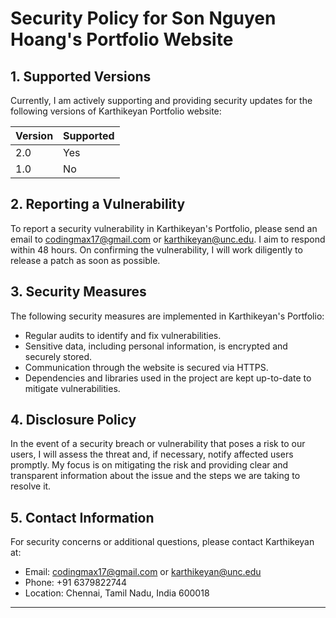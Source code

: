 # Security Policy for Son Nguyen Hoang's Portfolio Website

## 1. Supported Versions

Currently, I am actively supporting and providing security updates for the following versions of Karthikeyan Portfolio website:

| Version | Supported |
| ------- |-----------|
| 2.0     | Yes       |
| 1.0     | No        |

## 2. Reporting a Vulnerability

To report a security vulnerability in Karthikeyan's Portfolio, please send an email to [codingmax17@gmail.com](mailto:codingmax17@gmail.com) or [karthikeyan@unc.edu](mailto:karthikeyan.edu). I aim to respond within 48 hours. On confirming the vulnerability, I will work diligently to release a patch as soon as possible.

## 3. Security Measures

The following security measures are implemented in Karthikeyan's Portfolio:

- Regular audits to identify and fix vulnerabilities.
- Sensitive data, including personal information, is encrypted and securely stored.
- Communication through the website is secured via HTTPS.
- Dependencies and libraries used in the project are kept up-to-date to mitigate vulnerabilities.

## 4. Disclosure Policy

In the event of a security breach or vulnerability that poses a risk to our users, I will assess the threat and, if necessary, notify affected users promptly. My focus is on mitigating the risk and providing clear and transparent information about the issue and the steps we are taking to resolve it.

## 5. Contact Information

For security concerns or additional questions, please contact Karthikeyan at:

- Email: [codingmax17@gmail.com](mailto:codingmax17@gmail.com) or [karthikeyan@unc.edu](mailto:karthikeyan@unc.edu)
- Phone: +91 6379822744
- Location: Chennai, Tamil Nadu, India 600018

---
